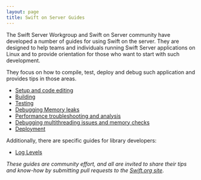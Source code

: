 ```yaml
---
layout: page
title: Swift on Server Guides
---
```


The Swift Server Workgroup and Swift on Server community have developed a number of guides for using Swift on the server.  They are designed to help teams and individuals running Swift Server applications on Linux and to provide orientation for those who want to start with such development.

They focus on how to compile, test, deploy and debug such application and provides tips in those areas.

- [Setup and code editing](https://github.com/swift-server/guides/blob/main/docs/setup-and-ide-alternatives.md)
- [Building](https://github.com/swift-server/guides/blob/main/docs/building.md)
- [Testing](https://github.com/swift-server/guides/blob/main/docs/testing.md)
- [Debugging Memory leaks](https://github.com/swift-server/guides/blob/main/docs/memory-leaks-and-usage.md)
- [Performance troubleshooting and analysis](https://github.com/swift-server/guides/blob/main/docs/performance.md)
- [Debugging multithreading issues and memory checks](https://github.com/swift-server/guides/blob/main/docs/llvm-sanitizers.md)
- [Deployment](https://github.com/swift-server/guides/blob/main/docs/deployment.md)

Additionally, there are specific guides for library developers:

* [Log Levels]({{site.url}}/server/guides/libraries/log-levels)

_These guides are community effort, and all are invited to share their tips and know-how by submitting pull requests to the [Swift.org site](https://github.com/apple/swift-org-website)_.